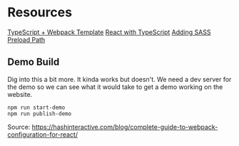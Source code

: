 # Resources

[TypeScript + Webpack Template](https://www.electronforge.io/templates/typescript-+-webpack-template)
[React with TypeScript](https://www.electronforge.io/guides/framework-integration/react-with-typescript)
[Adding SASS](https://stackoverflow.com/questions/54814308/electron-forge-with-sass)
[Preload Path](https://github.com/tgds/electrong-forge-webpack-typescript/blob/master/package.json#L42-L46)

## Demo Build

Dig into this a bit more. It kinda works but doesn't. We need a dev server for the demo so we can see what it would take to get a demo working on the website.

```
npm run start-demo
npm run publish-demo
```

Source:
https://hashinteractive.com/blog/complete-guide-to-webpack-configuration-for-react/
